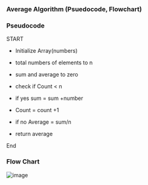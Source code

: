 ### Average Algorithm (Psuedocode, Flowchart)

### Pseudocode

START

- Initialize Array(numbers)

- total numbers of elements to n

- sum  and average to zero

- check if Count < n

- if yes sum = sum +number

- Count = count +1

- if no Average = sum/n

- return average

End

### Flow Chart

![image](https://github.com/user-attachments/assets/ce2dacf3-2f63-4f03-adbc-376e23e020fb)
